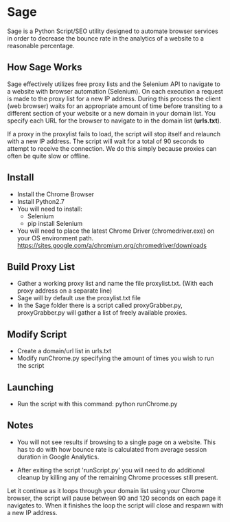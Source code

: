 # Sage
Sage is a Python Script/SEO utility designed to automate browser services in order to decrease the bounce rate in the analytics of a website to a reasonable percentage.


How Sage Works
--------------
Sage effectively utilizes free proxy lists and the Selenium API to navigate to a website with browser automation (Selenium). On each execution a request is made to the proxy list for a new IP address. During this process the client (web browser) waits for an appropriate amount of time before transiting to a different section of your website or a new domain in your domain list. You specify each URL for the browser to navigate to in the domain list (**urls.txt**).

If a proxy in the proxylist fails to load, the script will stop itself and relaunch with a new IP address. The script will wait for a total of 90 seconds to attempt to receive the connection. We do this simply because proxies can often be quite slow or offline.


Install
-------
* Install the Chrome Browser
* Install Python2.7
* You will need to install:
	* Selenium
	* pip install Selenium
* You will need to place the latest Chrome Driver (chromedriver.exe) on your OS environment path. https://sites.google.com/a/chromium.org/chromedriver/downloads


Build Proxy List
----------------
* Gather a working proxy list and name the file proxylist.txt. (With each proxy address on a separate line)
* Sage will by default use the proxylist.txt file
* In the Sage folder there is a script called proxyGrabber.py, proxyGrabber.py will gather a list of freely available proxies.


Modify Script
--------------
* Create a domain/url list in urls.txt
* Modify runChrome.py specifying the amount of times you wish to run the script
		
		
Launching
---------
* Run the script with this command: python runChrome.py


Notes
-----
* You will not see results if browsing to a single page on a website. This has to do with how bounce rate is calculated from average session duration in Google Analytics.

* After exiting the script 'runScript.py' you will need to do additional cleanup by killing any of the remaining Chrome processes still present.

Let it continue as it loops through your domain list using your Chrome browser, the script will pause between 90 and 120 seconds on each page it navigates to. When it finishes the loop the script will close and respawn with a new IP address.
